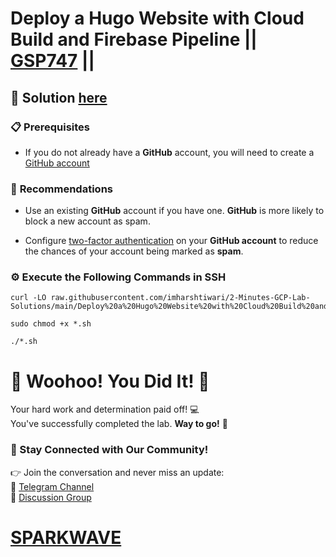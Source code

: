 # Deploy a Hugo Website with Cloud Build and Firebase Pipeline || [GSP747](https://www.cloudskillsboost.google/focuses/14353?parent=catalog) ||

## 🔑 Solution [here](https://youtu.be/xFYnoum98Fo)

### 📋 **Prerequisites**  

* If you do not already have a **GitHub** account, you will need to create a [GitHub account](https://github.com/signup)

### 🔐 **Recommendations**  

* Use an existing **GitHub** account if you have one. **GitHub** is more likely to block a new account as spam.

* Configure [two-factor authentication](https://docs.github.com/en/authentication/securing-your-account-with-two-factor-authentication-2fa/configuring-two-factor-authentication) on your **GitHub account** to reduce the chances of your account being marked as **spam**.

### ⚙️ Execute the Following Commands in SSH

```
curl -LO raw.githubusercontent.com/imharshtiwari/2-Minutes-GCP-Lab-Solutions/main/Deploy%20a%20Hugo%20Website%20with%20Cloud%20Build%20and%20Firebase%20Pipeline/gsp747.sh

sudo chmod +x *.sh

./*.sh
```

# 🎉 Woohoo! You Did It! 🎉  

Your hard work and determination paid off! 💻  
You've successfully completed the lab. **Way to go!** 🚀

### 💬 Stay Connected with Our Community!  
👉 Join the conversation and never miss an update:  
📢 [Telegram Channel](https://t.me/sparkwave.01)  
👥 [Discussion Group](https://t.me/sparkwave.01chats)  

# [SPARKWAVE](https://www.youtube.com/@sparkwave.01)
